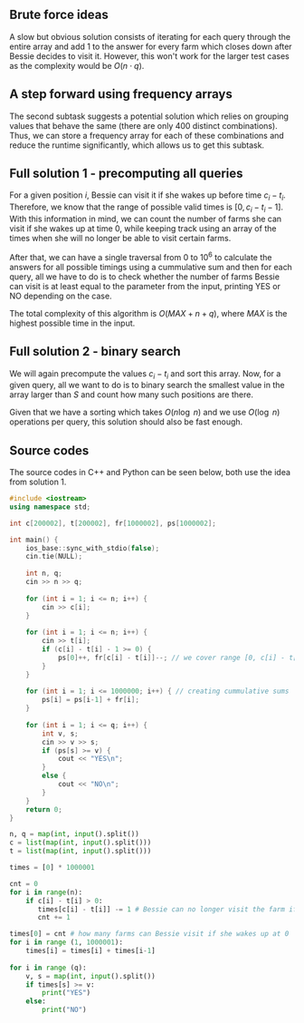 ## Brute force ideas

A slow but obvious solution consists of iterating for each query through the entire array and add 1 to the answer for every farm which closes down after Bessie decides to visit it. However, this won't work for the larger test cases as the complexity would be $O(n \cdot q)$.

## A step forward using frequency arrays

The second subtask suggests a potential solution which relies on grouping values that behave the same (there are only $400$ distinct combinations). Thus, we can store a frequency array for each of these combinations and reduce the runtime significantly, which allows us to get this subtask.

## Full solution 1 - precomputing all queries

For a given position $i$, Bessie can visit it if she wakes up before time $c_i - t_i$. Therefore, we know that the range of possible valid times is $[0, c_i - t_i - 1]$. With this information in mind, we can count the number of farms she can visit if she wakes up at time 0, while keeping track using an array of the times when she will no longer be able to visit certain farms.

After that, we can have a single traversal from 0 to $10^6$ to calculate the answers for all possible timings using a cummulative sum and then for each query, all we have to do is to check whether the number of farms Bessie can visit is at least equal to the parameter from the input, printing YES or NO depending on the case.

The total complexity of this algorithm is $O(MAX + n + q)$, where $MAX$ is the highest possible time in the input.

## Full solution 2 - binary search

We will again precompute the values $c_i - t_i$ and sort this array. Now, for a given query, all we want to do is to binary search the smallest value in the array larger than $S$ and count how many such positions are there.

Given that we have a sorting which takes $O(n \log \ n)$ and we use $O(\log \ n)$ operations per query, this solution should also be fast enough.

## Source codes

The source codes in C++ and Python can be seen below, both use the idea from solution 1.

```cpp
#include <iostream>
using namespace std;

int c[200002], t[200002], fr[1000002], ps[1000002];

int main() {
    ios_base::sync_with_stdio(false);
    cin.tie(NULL);
    
    int n, q;
    cin >> n >> q;
    
    for (int i = 1; i <= n; i++) {
        cin >> c[i];
    }
    
    for (int i = 1; i <= n; i++) {
        cin >> t[i];
        if (c[i] - t[i] - 1 >= 0) {
            ps[0]++, fr[c[i] - t[i]]--; // we cover range [0, c[i] - t[i] - 1]
        }
    }
    
    for (int i = 1; i <= 1000000; i++) { // creating cummulative sums
        ps[i] = ps[i-1] + fr[i];
    }
    
    for (int i = 1; i <= q; i++) {
        int v, s;
        cin >> v >> s;
        if (ps[s] >= v) {
            cout << "YES\n";
        }
        else {
            cout << "NO\n";
        }
    }
    return 0;
}
```

```py
n, q = map(int, input().split())
c = list(map(int, input().split()))
t = list(map(int, input().split()))

times = [0] * 1000001

cnt = 0
for i in range(n):
    if c[i] - t[i] > 0:
       times[c[i] - t[i]] -= 1 # Bessie can no longer visit the farm if she wakes up too late
       cnt += 1

times[0] = cnt # how many farms can Bessie visit if she wakes up at 0
for i in range (1, 1000001):
    times[i] = times[i] + times[i-1]
  
for i in range (q):
    v, s = map(int, input().split())
    if times[s] >= v:
        print("YES")
    else:
        print("NO")
```
